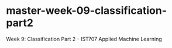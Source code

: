 # master-week-09-classification-part2
Week 9: Classification Part 2 - IST707 Applied Machine Learning
